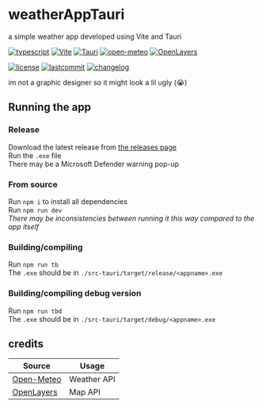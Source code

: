 # weatherAppTauri

a simple weather app developed using Vite and Tauri

[![typescript](https://img.shields.io/badge/TypeScript-007ACC?style=for-the-badge&logo=typescript&logoColor=white)](https://github.com/microsoft/TypeScript)
[![Vite](https://img.shields.io/badge/Vite-646CFF?style=for-the-badge&logo=vite&logoColor=white)](https://vitejs.dev/)
[![Tauri](https://img.shields.io/badge/Tauri-24C8D8?style=for-the-badge&logo=tauri&logoColor=white)](https://tauri.app/)
[![open-meteo](https://img.shields.io/badge/openmeteo-FF8800?style=for-the-badge&logoColor=white)](https://open-meteo.com/)
[![OpenLayers](https://img.shields.io/badge/OpenLayers-1F6B75?style=for-the-badge&logo=openlayers&logoColor=white)](https://openlayers.org/)
</br>

[![license](https://img.shields.io/github/license/sbrstrkkdwmdr/weatherAppTauri?label=license)](https://github.com/sbrstrkkdwmdr/weatherAppTauri/blob/main/LICENSE)
[![lastcommit](https://img.shields.io/github/last-commit/sbrstrkkdwmdr/weatherAppTauri)](https://github.com/sbrstrkkdwmdr/weatherAppTauri)
[![changelog](https://img.shields.io/badge/Changelog-AAAAAA)](https://github.com/sbrstrkkdwmdr/weatherAppTauri/blob/main/changelog.md)</br>

im not a graphic designer so it might look a lil ugly (😭)

## Running the app

### Release

Download the latest release from [the releases page](https://github.com/sbrstrkkdwmdr/weatherAppTauri/releases)</br>
Run the `.exe` file</br>
There may be a Microsoft Defender warning pop-up

### From source

Run `npm i` to install all dependencies </br>
Run `npm run dev`</br>
*There may be inconsistencies between running it this way compared to the app itself* </br>

### Building/compiling

Run `npm run tb` </br>
The `.exe` should be in `./src-tauri/target/release/<appname>.exe`

### Building/compiling debug version

Run `npm run tbd` </br>
The `.exe` should be in `./src-tauri/target/debug/<appname>.exe` </br>

## credits

| Source | Usage |
| --- | --- |
| [Open-Meteo](https://open-meteo.com/) | Weather API |
| [OpenLayers](https://openlayers.org/) | Map API |